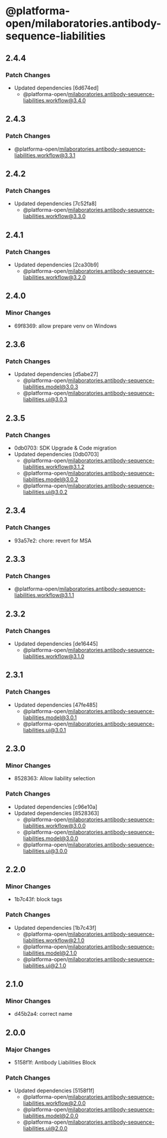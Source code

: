 # @platforma-open/milaboratories.antibody-sequence-liabilities

## 2.4.4

### Patch Changes

- Updated dependencies [6d674ed]
  - @platforma-open/milaboratories.antibody-sequence-liabilities.workflow@3.4.0

## 2.4.3

### Patch Changes

- @platforma-open/milaboratories.antibody-sequence-liabilities.workflow@3.3.1

## 2.4.2

### Patch Changes

- Updated dependencies [7c52fa8]
  - @platforma-open/milaboratories.antibody-sequence-liabilities.workflow@3.3.0

## 2.4.1

### Patch Changes

- Updated dependencies [2ca30b9]
  - @platforma-open/milaboratories.antibody-sequence-liabilities.workflow@3.2.0

## 2.4.0

### Minor Changes

- 69f8369: allow prepare venv on Windows

## 2.3.6

### Patch Changes

- Updated dependencies [d5abe27]
  - @platforma-open/milaboratories.antibody-sequence-liabilities.model@3.0.3
  - @platforma-open/milaboratories.antibody-sequence-liabilities.ui@3.0.3

## 2.3.5

### Patch Changes

- 0db0703: SDK Upgrade & Code migration
- Updated dependencies [0db0703]
  - @platforma-open/milaboratories.antibody-sequence-liabilities.workflow@3.1.2
  - @platforma-open/milaboratories.antibody-sequence-liabilities.model@3.0.2
  - @platforma-open/milaboratories.antibody-sequence-liabilities.ui@3.0.2

## 2.3.4

### Patch Changes

- 93a57e2: chore: revert for MSA

## 2.3.3

### Patch Changes

- @platforma-open/milaboratories.antibody-sequence-liabilities.workflow@3.1.1

## 2.3.2

### Patch Changes

- Updated dependencies [de16445]
  - @platforma-open/milaboratories.antibody-sequence-liabilities.workflow@3.1.0

## 2.3.1

### Patch Changes

- Updated dependencies [47fe485]
  - @platforma-open/milaboratories.antibody-sequence-liabilities.model@3.0.1
  - @platforma-open/milaboratories.antibody-sequence-liabilities.ui@3.0.1

## 2.3.0

### Minor Changes

- 8528363: Allow liability selection

### Patch Changes

- Updated dependencies [c96e10a]
- Updated dependencies [8528363]
  - @platforma-open/milaboratories.antibody-sequence-liabilities.workflow@3.0.0
  - @platforma-open/milaboratories.antibody-sequence-liabilities.model@3.0.0
  - @platforma-open/milaboratories.antibody-sequence-liabilities.ui@3.0.0

## 2.2.0

### Minor Changes

- 1b7c43f: block tags

### Patch Changes

- Updated dependencies [1b7c43f]
  - @platforma-open/milaboratories.antibody-sequence-liabilities.workflow@2.1.0
  - @platforma-open/milaboratories.antibody-sequence-liabilities.model@2.1.0
  - @platforma-open/milaboratories.antibody-sequence-liabilities.ui@2.1.0

## 2.1.0

### Minor Changes

- d45b2a4: correct name

## 2.0.0

### Major Changes

- 5158f1f: Antibody Liabilities Block

### Patch Changes

- Updated dependencies [5158f1f]
  - @platforma-open/milaboratories.antibody-sequence-liabilities.workflow@2.0.0
  - @platforma-open/milaboratories.antibody-sequence-liabilities.model@2.0.0
  - @platforma-open/milaboratories.antibody-sequence-liabilities.ui@2.0.0
